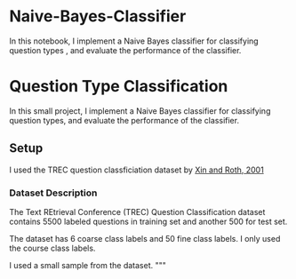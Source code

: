 # Naive-Bayes-Classifier
In this notebook, I implement a Naive Bayes classifier for classifying question types , and evaluate the performance of the classifier.

# Question Type Classification

In this small project, I  implement a Naive Bayes classifier for classifying question types, and evaluate the performance of the classifier.

## Setup

I used the TREC question classficiation dataset by [Xin and Roth, 2001](https://www.aclweb.org/anthology/C02-1150)

### Dataset Description

The Text REtrieval Conference (TREC) Question Classification dataset contains 5500 labeled questions in training set and another 500 for test set.

The dataset has 6 coarse class labels and 50 fine class labels. I only used the course class labels.

I used a small sample from the dataset.
"""
